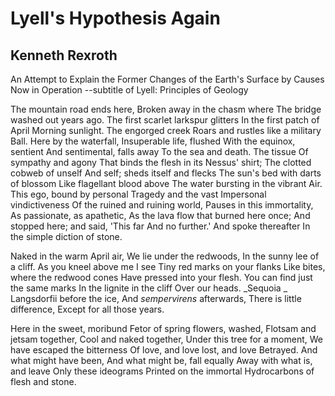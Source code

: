 # Lyell's Hypothesis Again
## Kenneth Rexroth
An Attempt to Explain the Former
Changes of the Earth's Surface by
Causes Now in Operation         --subtitle of Lyell: Principles of Geology


The mountain road ends here,
Broken away in the chasm where
The bridge washed out years ago.
The first scarlet larkspur glitters
In the first patch of April
Morning sunlight. The engorged creek
Roars and rustles like a military
Ball. Here by the waterfall,
Insuperable life, flushed
With the equinox, sentient
And sentimental, falls away
To the sea and death. The tissue
Of sympathy and agony
That binds the flesh in its Nessus' shirt;
The clotted cobweb of unself
And self; sheds itself and flecks
The sun's bed with darts of blossom
Like flagellant blood above
The water bursting in the vibrant
Air. This ego, bound by personal
Tragedy and the vast
Impersonal vindictiveness
Of the ruined and ruining world,
Pauses in this immortality,
As passionate, as apathetic,
As the lava flow that burned here once;
And stopped here; and said, 'This far
And no further.' And spoke thereafter
In the simple diction of stone.

Naked in the warm April air,
We lie under the redwoods,
In the sunny lee of a cliff.
As you kneel above me I see
Tiny red marks on your flanks
Like bites, where the redwood cones
Have pressed into your flesh.
You can find just the same marks
In the lignite in the cliff
Over our heads. _Sequoia
_
Langsdorfii before the ice,
And _sempervirens_ afterwards,
There is little difference,
Except for all those years.

Here in the sweet, moribund
Fetor of spring flowers, washed,
Flotsam and jetsam together,
Cool and naked together,
Under this tree for a moment,
We have escaped the bitterness
Of love, and love lost, and love
Betrayed. And what might have been,
And what might be, fall equally
Away with what is, and leave
Only these ideograms
Printed on the immortal
Hydrocarbons of flesh and stone.